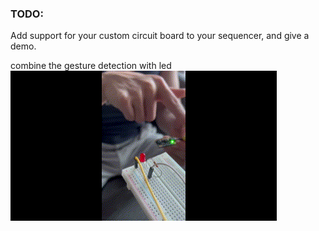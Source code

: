 ### TODO:

Add support for your custom circuit board to your sequencer, and give a demo.

combine the gesture detection with led
![a](https://github.com/akiyamask/ese5190-2022-lab2b-esp/blob/main/lab/10_protoboard/lab10.gif)
